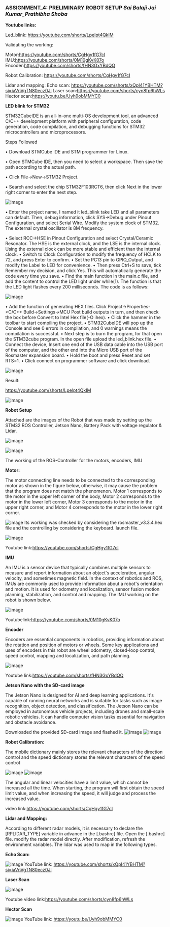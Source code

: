 ### ASSIGNMENT_4:  PRELIMINARY ROBOT SETUP                                                                       **_Sai Balaji Jai Kumar_Prathibha Shoba_** 

**Youtube links:**

Led_blink:  https://youtube.com/shorts/Lpelpt4QkIM

Validating the working: 

Motor:https://youtube.com/shorts/CgHgy1fG7cI
IMU:https://youtube.com/shorts/0M10gKvK07o
Encoder:https://youtube.com/shorts/fHN3GxYBdQQ

Robot Calibration: https://youtube.com/shorts/CgHgy1fG7cI

Lidar and mapping:
Echo scan: https://youtube.com/shorts/xQpI41YBHTM?si=iaVnVgTN80ecz0Jl 
Laser scan:https://youtube.com/shorts/cyn8fp6hWLs
Hector scan:https://youtu.be/Uyh9obMMYC0 

**LED blink for STM32**

STM32CubeIDE is an all-in-one multi-OS development tool, an advanced C/C++ development platform with peripheral configuration, code generation, code compilation, and debugging functions for STM32 microcontrollers and microprocessors.

Steps Followed

•	Download STMCube IDE and STM programmer for Linux.

•	Open STMCube IDE, then you need to select a workspace. Then save the path according to the actual path.

•	Click File->New->STM32 Project.
			
•	Search and select the chip STM32F103RCT6, then click Next in the lower right corner to enter the next step. 

![image](https://github.com/saibalaji1997/ECG711-Sai/assets/114025759/2f584991-63a0-4c58-858a-b66cfc3a67f0)


•	Enter the project name,  I named it led_blink take LED and all parameters can default. Then, debug information, click SYS->Debug under Pinout Configuration, and select Serial Wire. Modify the system clock of STM32. The external crystal oscillator is 8M frequency. 

•	Select RCC->HSE in Pinout Configuration and select Crystal/Ceramic Resonator. The HSE is the external clock, and the LSE is the internal clock. Using the external clock can be more stable and efficient than the internal clock.
•	Switch to Clock Configuration to modify the frequency of HCLK to 72, and press Enter to confirm. 
•	Set the PC13 pin to GPIO_Output, and modify the Label to LED for convenience. 
•	Then press Ctrl+S to save, tick Remember my decision, and click Yes. This will automatically generate the code every time you save.
•	Find the main function in the main.c file, and add the content to control the LED light under while(1). The function is that the LED light flashes every 200 milliseconds. The code is as follows:

![image](https://github.com/saibalaji1997/ECG711-Sai/assets/114025759/4a92bd87-1232-429c-adae-feb2fc9cc0ed) 

•	Add the function of generating HEX files. Click Project->Properties->C/C++ Build->Settings->MCU Post build outputs in turn, and then check the box before Convert to Intel Hex file(-O ihex). 
•	Click the hammer in the toolbar to start compiling the project. 
•	STM32CubeIDE will pop up the Console  and see 0 errors in compilation, and 0 warnings means the compilation is successful.
•	Next step is to burn the program, for that open the STM32cube  program. In the open file upload the led_blink.hex file.
•	Connect the device, Insert one end of the USB data cable into the USB port of the computer, and the other end into the Micro USB port of the Rosmaster expansion board.
•	Hold the boot and press Reset and set RTS=1.
•	Click connect on programmer software and click download. 

![image](https://github.com/saibalaji1997/ECG711-Sai/assets/114025759/26e95c9b-7bd4-4cb4-acaa-c49f9f5cec49) 

Result:

https://youtube.com/shorts/Lpelpt4QkIM 

![image](https://github.com/saibalaji1997/ECG711-Sai/assets/114025759/c80ef701-e6da-41ce-9899-e5cd6c9905fc)
 
**Robot Setup**

Attached are the images of the Robot that was made by setting up the STM32 ROS Controller, Jetson Nano, Battery Pack with voltage regulator & Lidar.

![image](https://github.com/saibalaji1997/ECG711-Sai/assets/114025759/60d7f52e-692a-473d-9242-35352f7a82c7) 

![image](https://github.com/saibalaji1997/ECG711-Sai/assets/114025759/0863a18f-af53-4cd4-8989-422050aead40) 

The working of the ROS-Controller for the motors, encoders, IMU


**Motor:**


The motor connecting line needs to be connected to the corresponding motor as shown in the figure below, otherwise, it may cause the problem that the program does not match the phenomenon. Motor 1 corresponds to the motor in the upper left corner of the body, Motor 2 corresponds to the motor in the lower left corner, Motor 3 corresponds to the motor in the upper right corner, and Motor 4 corresponds to the motor in the lower right corner. 

![image](https://github.com/saibalaji1997/ECG711-Sai/assets/114025759/dd22de37-d7e7-4cf1-ada6-29c92e9b0f21) 
Its working was checked by considering the rosmaster_v3.3.4.hex file and the controlling by considering the keyboard. launch file. 

![image](https://github.com/saibalaji1997/ECG711-Sai/assets/114025759/9f634905-b0df-4f73-aa01-446a1992d235) 

Youtube link:https://youtube.com/shorts/CgHgy1fG7cI


**IMU**

An IMU is a sensor device that typically combines multiple sensors to measure and report information about an object's acceleration, angular velocity, and sometimes magnetic field. In the context of robotics and ROS, IMUs are commonly used to provide information about a robot's orientation and motion. It is used for odometry and localization, sensor fusion motion planning, stabilization, and control and mapping. The IMU working on the robot is shown below.

![image](https://github.com/saibalaji1997/ECG711-Sai/assets/114025759/9fc55c09-b0d9-419f-9f73-808f06686df8)
 
Youtubelink:https://youtube.com/shorts/0M10gKvK07o

**Encoder**

Encoders are essential components in robotics, providing information about the rotation and position of motors or wheels. Some key applications and uses of encoders in this robot are wheel odometry, closed-loop control, speed control, mapping and localization, and path planning. 

![image](https://github.com/saibalaji1997/ECG711-Sai/assets/114025759/08d0c819-6d0a-4634-9639-ec941eb3eaf0) 

Youtube link:https://youtube.com/shorts/fHN3GxYBdQQ


**Jetson Nano with the SD-card image**

The Jetson Nano is designed for AI and deep learning applications. It's capable of running neural networks and is suitable for tasks such as image recognition, object detection, and classification. The Jetson Nano can be employed in autonomous vehicle projects, including drones and small-scale robotic vehicles. It can handle computer vision tasks essential for navigation and obstacle avoidance.

Downloaded the provided SD-card image and flashed it.
![image](https://github.com/saibalaji1997/ECG711-Sai/assets/114025759/f7cb63f6-e362-40dc-a9e4-173e75151d71) 
![image](https://github.com/saibalaji1997/ECG711-Sai/assets/114025759/de5a7086-170e-40e6-9006-5ebd51806131) 

**Robot Calibration:**

The mobile dictionary mainly stores the relevant characters of the direction control and the speed dictionary stores the relevant characters of the speed control


![image](https://github.com/saibalaji1997/ECG711-Sai/assets/114025759/658ec138-3058-4f53-bacf-6a03ccd1df19)
![image](https://github.com/saibalaji1997/ECG711-Sai/assets/114025759/ba9a9962-6753-4c1c-9060-3eb1e332ccaf)

The angular and linear velocities have a limit value, which cannot be increased all the time. When starting, the program will first obtain the speed limit value, and when increasing the speed, it will judge and process the increased value.

video link:https://youtube.com/shorts/CgHgy1fG7cI

**Lidar and Mapping:**

According to different radar models, it is necessary to declare the [RPLIDAR_TYPE] variable in advance in the [.bashrc] file. Open the [.bashrc] file. modify the radar model directly. After modification, refresh the environment variables. The lidar was used to map in the following types.

**Echo Scan:**

![image](https://github.com/saibalaji1997/ECG711-Sai/assets/114025759/727ca79f-d9ba-4353-a6c4-395d6f3081d3) 
YouTube link: https://youtube.com/shorts/xQpI41YBHTM?si=iaVnVgTN80ecz0Jl 

**Laser Scan**

![image](https://github.com/saibalaji1997/ECG711-Sai/assets/114025759/8cf432e9-a3b3-4666-850a-68e3b768f5e5)

Youtube video link:https://youtube.com/shorts/cyn8fp6hWLs 

**Hector Scan**

![image](https://github.com/saibalaji1997/ECG711-Sai/assets/114025759/5d2754da-4fe9-409c-920f-701ac4bfe82a) 
YouTube link: https://youtu.be/Uyh9obMMYC0
